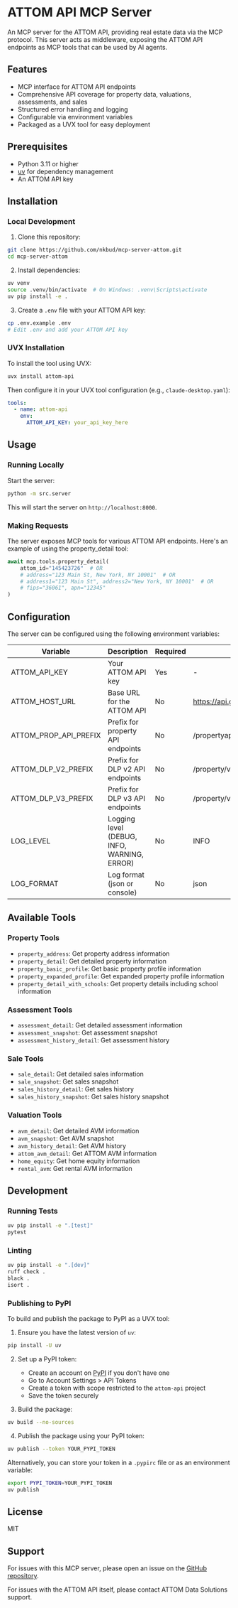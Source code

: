 # ATTOM API MCP Server

An MCP server for the ATTOM API, providing real estate data via the MCP protocol. This server acts as middleware, exposing the ATTOM API endpoints as MCP tools that can be used by AI agents.

## Features

- MCP interface for ATTOM API endpoints
- Comprehensive API coverage for property data, valuations, assessments, and sales
- Structured error handling and logging
- Configurable via environment variables
- Packaged as a UVX tool for easy deployment

## Prerequisites

- Python 3.11 or higher
- [uv](https://github.com/astral-sh/uv) for dependency management
- An ATTOM API key

## Installation

### Local Development

1. Clone this repository:

```bash
git clone https://github.com/nkbud/mcp-server-attom.git
cd mcp-server-attom
```

2. Install dependencies:

```bash
uv venv
source .venv/bin/activate  # On Windows: .venv\Scripts\activate
uv pip install -e .
```

3. Create a `.env` file with your ATTOM API key:

```bash
cp .env.example .env
# Edit .env and add your ATTOM API key
```

### UVX Installation

To install the tool using UVX:

```bash
uvx install attom-api
```

Then configure it in your UVX tool configuration (e.g., `claude-desktop.yaml`):

```yaml
tools:
  - name: attom-api
    env:
      ATTOM_API_KEY: your_api_key_here
```

## Usage

### Running Locally

Start the server:

```bash
python -m src.server
```

This will start the server on `http://localhost:8000`.

### Making Requests

The server exposes MCP tools for various ATTOM API endpoints. Here's an example of using the property_detail tool:

```python
await mcp.tools.property_detail(
    attom_id="145423726"  # OR
    # address="123 Main St, New York, NY 10001"  # OR
    # address1="123 Main St", address2="New York, NY 10001"  # OR
    # fips="36061", apn="12345"
)
```

## Configuration

The server can be configured using the following environment variables:

| Variable | Description | Required | Default |
|----------|-------------|----------|---------|
| ATTOM_API_KEY | Your ATTOM API key | Yes | - |
| ATTOM_HOST_URL | Base URL for the ATTOM API | No | https://api.gateway.attomdata.com |
| ATTOM_PROP_API_PREFIX | Prefix for property API endpoints | No | /propertyapi/v1.0.0 |
| ATTOM_DLP_V2_PREFIX | Prefix for DLP v2 API endpoints | No | /property/v2 |
| ATTOM_DLP_V3_PREFIX | Prefix for DLP v3 API endpoints | No | /property/v3 |
| LOG_LEVEL | Logging level (DEBUG, INFO, WARNING, ERROR) | No | INFO |
| LOG_FORMAT | Log format (json or console) | No | json |

## Available Tools

### Property Tools

- `property_address`: Get property address information
- `property_detail`: Get detailed property information
- `property_basic_profile`: Get basic property profile information
- `property_expanded_profile`: Get expanded property profile information
- `property_detail_with_schools`: Get property details including school information

### Assessment Tools

- `assessment_detail`: Get detailed assessment information
- `assessment_snapshot`: Get assessment snapshot
- `assessment_history_detail`: Get assessment history

### Sale Tools

- `sale_detail`: Get detailed sales information
- `sale_snapshot`: Get sales snapshot
- `sales_history_detail`: Get sales history
- `sales_history_snapshot`: Get sales history snapshot

### Valuation Tools

- `avm_detail`: Get detailed AVM information
- `avm_snapshot`: Get AVM snapshot
- `avm_history_detail`: Get AVM history
- `attom_avm_detail`: Get ATTOM AVM information
- `home_equity`: Get home equity information
- `rental_avm`: Get rental AVM information

## Development

### Running Tests

```bash
uv pip install -e ".[test]"
pytest
```

### Linting

```bash
uv pip install -e ".[dev]"
ruff check .
black .
isort .
```

### Publishing to PyPI

To build and publish the package to PyPI as a UVX tool:

1. Ensure you have the latest version of `uv`:

```bash
pip install -U uv
```

2. Set up a PyPI token:

   - Create an account on [PyPI](https://pypi.org/) if you don't have one
   - Go to Account Settings > API Tokens
   - Create a token with scope restricted to the `attom-api` project
   - Save the token securely

3. Build the package:

```bash
uv build --no-sources
```

4. Publish the package using your PyPI token:

```bash
uv publish --token YOUR_PYPI_TOKEN
```

Alternatively, you can store your token in a `.pypirc` file or as an environment variable:

```bash
export PYPI_TOKEN=YOUR_PYPI_TOKEN
uv publish
```

## License

MIT

## Support

For issues with this MCP server, please open an issue on the [GitHub repository](https://github.com/nkbud/mcp-server-attom/issues).

For issues with the ATTOM API itself, please contact ATTOM Data Solutions support.